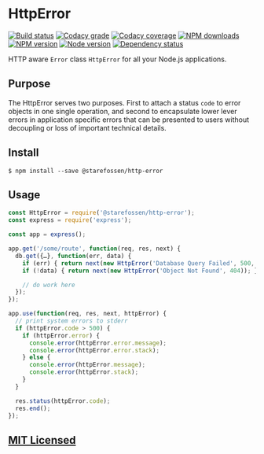 # HttpError

[![Build status](https://img.shields.io/wercker/ci/566166f590c1072f350993d2.svg "Build status")](https://app.wercker.com/project/bykey/9cf398f236208de61be9815bd091bc97)
[![Codacy grade](https://img.shields.io/codacy/grade/a04da1d7b2d44e1abb980f8ceed99711.svg "Codacy grade")](https://www.codacy.com/app/starefossen/node-http-error)
[![Codacy coverage](https://img.shields.io/codacy/coverage/a04da1d7b2d44e1abb980f8ceed99711.svg "Codacy coverage")](https://www.codacy.com/app/starefossen/node-http-error)
[![NPM downloads](https://img.shields.io/npm/dm/@starefossen/http-error.svg "NPM downloads")](https://www.npmjs.com/package/@starefossen/http-error)
[![NPM version](https://img.shields.io/npm/v/@starefossen/http-error.svg "NPM version")](https://www.npmjs.com/package/@starefossen/http-error)
[![Node version](https://img.shields.io/node/v/@starefossen/http-error.svg "Node version")](https://www.npmjs.com/package/@starefossen/http-error)
[![Dependency status](https://img.shields.io/david/Starefossen/node-http-error.svg "Dependency status")](https://david-dm.org/Starefossen/node-http-error)

HTTP aware `Error` class `HttpError` for all your Node.js applications.

## Purpose

The HttpError serves two purposes. First to attach a status `code` to error
objects in one single operation, and second to encapsulate lower lever errors in
application specific errors that can be presented to users without decoupling or
loss of important technical details.

## Install

```
$ npm install --save @starefossen/http-error
```

## Usage

```js
const HttpError = require('@starefossen/http-error');
const express = require('express');

const app = express();

app.get('/some/route', function(req, res, next) {
  db.get({…}, function(err, data) {
    if (err) { return next(new HttpError('Database Query Failed', 500, err)); }
    if (!data) { return next(new HttpError('Object Not Found', 404)); }

    // do work here
  });
});

app.use(function(req, res, next, httpError) {
  // print system errors to stderr
  if (httpError.code > 500) {
    if (httpError.error) {
      console.error(httpError.error.message);
      console.error(httpError.error.stack);
    } else {
      console.error(httpError.message);
      console.error(httpError.stack);
    }
  }

  res.status(httpError.code);
  res.end();
});
```

## [MIT Licensed](https://github.com/Starefossen/node-http-error/blob/master/LICENSE)
